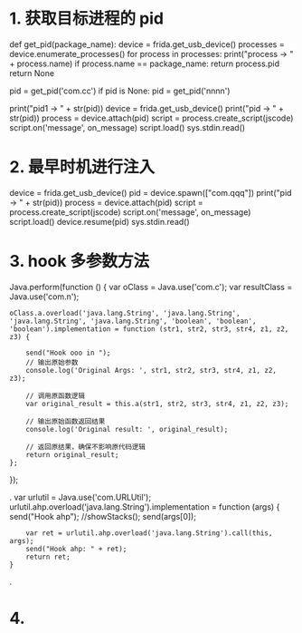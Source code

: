 



# 1. 获取目标进程的 pid 


def get_pid(package_name):
    device = frida.get_usb_device()
    processes = device.enumerate_processes()
    for process in processes:
        print("process -> " + process.name)
        if process.name == package_name:
            return process.pid
    return None


pid = get_pid('com.cc')
if pid is None:
    pid = get_pid('nnnn')


print("pid1 -> " + str(pid))
device = frida.get_usb_device()
print("pid -> " + str(pid))
process = device.attach(pid)
script = process.create_script(jscode)
script.on('message', on_message)
script.load()
sys.stdin.read()

# 2. 最早时机进行注入

device = frida.get_usb_device()
pid = device.spawn(["com.qqq"])
print("pid -> " + str(pid))
process = device.attach(pid)
script = process.create_script(jscode)
script.on('message', on_message)
script.load()
device.resume(pid)
sys.stdin.read()


# 3. hook 多参数方法

Java.perform(function () {
    var oClass = Java.use('com.c');
    var resultClass = Java.use('com.n');

    oClass.a.overload('java.lang.String', 'java.lang.String', 'java.lang.String', 'java.lang.String', 'boolean', 'boolean', 'boolean').implementation = function (str1, str2, str3, str4, z1, z2, z3) {
        
        send("Hook ooo in ");
        // 输出原始参数
        console.log('Original Args: ', str1, str2, str3, str4, z1, z2, z3);
        
        // 调用原函数逻辑
        var original_result = this.a(str1, str2, str3, str4, z1, z2, z3);
        
        // 输出原始函数返回结果
        console.log('Original result: ', original_result);
        
        // 返回原结果，确保不影响原代码逻辑
        return original_result;
    };
});

.
    var urlutil = Java.use('com.URLUtil');
    urlutil.ahp.overload('java.lang.String').implementation = function (args) {
        send("Hook ahp");
        //showStacks();
        send(args[0]);
        
        var ret = urlutil.ahp.overload('java.lang.String').call(this, args);
        send("Hook ahp: " + ret);
        return ret;
    }
.

# 4. 





